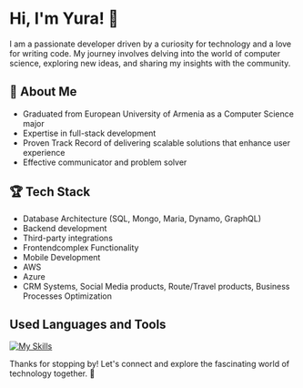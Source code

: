 # Hi, I'm Yura! 🤖

I am a passionate developer driven by a curiosity for technology and a love for writing code. My journey involves delving into the world of computer science, exploring new ideas, and sharing my insights with the community.

## 🚀 About Me

- Graduated from European University of Armenia as a Computer Science major
- Expertise in full-stack development
- Proven Track Record of delivering scalable solutions that enhance user experience
- Effective communicator and problem solver

## 🏆 Tech Stack

- Database Architecture (SQL, Mongo, Maria, Dynamo, GraphQL)
- Backend development
- Third-party integrations
- Frontendcomplex Functionality
- Mobile Development
- AWS
- Azure
- CRM Systems, Social Media products, Route/Travel products, Business Processes Optimization

## Used Languages and Tools

[![My Skills]([https://skillicons.dev/iconsvscode,webstorm,html,angular,azure,css,firebase,graphql,java,js,linux,mongodb,mysql,nestjs,nextjs,nodejs,nuxtjs,react,redux,sass,supabase,tailwind,vuekotlin,nodejs,figma&theme=light)](https://skillicons.dev)


Thanks for stopping by! Let's connect and explore the fascinating world of technology together. 🚀
